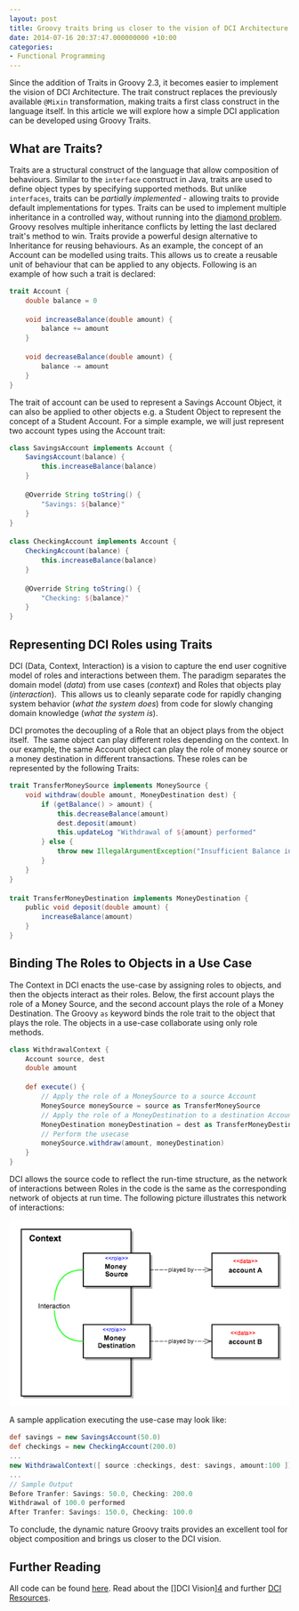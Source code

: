 ```yaml
---
layout: post
title: Groovy traits bring us closer to the vision of DCI Architecture
date: 2014-07-16 20:37:47.000000000 +10:00
categories:
- Functional Programming
---
```


Since the addition of Traits in Groovy 2.3, it becomes easier to implement the vision of DCI Architecture. 
The trait construct replaces the previously available `@Mixin` transformation, making traits a first class 
construct in the language itself. In this article we will explore how a simple DCI application can be developed 
using Groovy Traits.

## What are Traits?
Traits are a structural construct of the language that allow composition of behaviours. 
Similar to the `interface` construct in Java, traits are used to define object types by specifying supported methods. 
But unlike `interfaces`, traits can be *partially implemented* - allowing traits to provide default implementations for types. 
Traits can be used to implement multiple inheritance in a controlled way, without running into the [diamond problem][1]. 
Groovy resolves multiple inheritance conflicts by letting the last declared trait's method to win.
Traits provide a powerful design alternative to Inheritance for reusing behaviours. 
As an example, the concept of an Account can be modelled using traits. 
This allows us to create a reusable unit of behaviour that can be applied to any objects. 
Following is an example of how such a trait is declared:

```groovy
trait Account {
	double balance = 0
	
	void increaseBalance(double amount) {
		balance += amount
	}
	
	void decreaseBalance(double amount) {
		balance -= amount
	}
}
```
The trait of account can be used to represent a Savings Account Object, it can also be applied to other objects e.g. a Student Object to represent the concept of a Student Account. For a simple example, we will just represent two account types using the Account trait:

```groovy
class SavingsAccount implements Account {
	SavingsAccount(balance) { 
		this.increaseBalance(balance) 
	}
	
	@Override String toString() { 
		"Savings: ${balance}" 
	}
}

class CheckingAccount implements Account {
	CheckingAccount(balance) { 
		this.increaseBalance(balance)  
	}
	
	@Override String toString() { 
		"Checking: ${balance}" 
	}
}
```

## Representing DCI Roles using Traits
DCI (Data, Context, Interaction) is a vision to capture the end user cognitive model of roles and interactions between them. 
The paradigm separates the domain model (*data*) from use cases (*context*) and Roles that objects play (*interaction*). 
This allows us to cleanly separate code for rapidly changing system behavior (*what the system does*) 
from code for slowly changing domain knowledge (*what the system is*).

DCI promotes the decoupling of a Role that an object plays from the object itself. 
The same object can play different roles depending on the context. 
In our example, the same Account object can play the role of money source or a money destination in different transactions. 
These roles can be represented by the following Traits:

```groovy
trait TransferMoneySource implements MoneySource {
	void withdraw(double amount, MoneyDestination dest) {
		if (getBalance() > amount) {
			this.decreaseBalance(amount)
			dest.deposit(amount)
			this.updateLog "Withdrawal of ${amount} performed"
		} else {
			throw new IllegalArgumentException("Insufficient Balance in Source")
		}
	}
}

trait TransferMoneyDestination implements MoneyDestination {
	public void deposit(double amount) {
		increaseBalance(amount)
	}
}
```
## Binding The Roles to Objects in a Use Case
The Context in DCI enacts the use-case by assigning roles to objects, and then the objects interact as their roles. 
Below, the first account plays the role of a Money Source, and the second account plays the role of a Money Destination. 
The Groovy `as` keyword binds the role trait to the object that plays the role. 
The objects in a use-case collaborate using only role methods.

```groovy
class WithdrawalContext {
	Account source, dest
	double amount
	
	def execute() {
		// Apply the role of a MoneySource to a source Account
		MoneySource moneySource = source as TransferMoneySource
		// Apply the role of a MoneyDestination to a destination Account
		MoneyDestination moneyDestination = dest as TransferMoneyDestination
		// Perform the usecase
		moneySource.withdraw(amount, moneyDestination)
	}
}
```

DCI allows the source code to reflect the run-time structure, as the network of interactions between Roles in the code is the same as the corresponding network of objects at run time. 
The following picture illustrates this network of interactions: 

![dci][2]

A sample application executing the use-case may look like:

```groovy
def savings = new SavingsAccount(50.0)
def checkings = new CheckingAccount(200.0)
...
new WithdrawalContext([ source :checkings, dest: savings, amount:100 ]).execute()
...
// Sample Output
Before Tranfer: Savings: 50.0, Checking: 200.0
Withdrawal of 100.0 performed
After Tranfer: Savings: 150.0, Checking: 100.0
```

To conclude, the dynamic nature Groovy traits provides an excellent tool for object composition and brings us closer to the DCI vision.

## Further Reading
All code can be found [here][3]. Read about the []DCI Vision][4] and further [DCI Resources][5].


[1]: http://en.wikipedia.org/wiki/Multiple_inheritance#The_diamond_problem
[2]: /assets/dci3.png
[3]: https://github.com/openraz/dci.git
[4]: http://www.artima.com/articles/dci_vision.html
[5]: http://fulloo.info/Documents/
